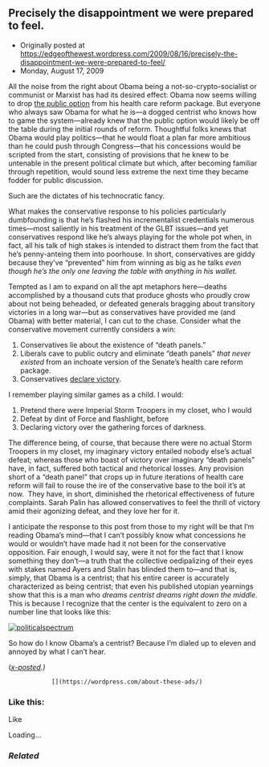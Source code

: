 ## Precisely the disappointment we were prepared to feel.

 * Originally posted at https://edgeofthewest.wordpress.com/2009/08/16/precisely-the-disappointment-we-were-prepared-to-feel/
 * Monday, August 17, 2009

All the noise from the right about Obama being a not-so-crypto-socialist or communist or Marxist has had its desired effect: Obama now seems willing to drop [the public option](http://politicalticker.blogs.cnn.com/2009/08/16/democratic-senator-public-health-insurance-option-dead/) from his health care reform package.  But everyone who always saw Obama for what he is—a dogged centrist who knows how to game the system—already knew that the public option would likely be off the table during the initial rounds of reform.  Thoughtful folks knews that Obama would play politics—that he would float a plan far more ambitious than he could push through Congress—that his concessions would be scripted from the start, consisting of provisions that he knew to be untenable in the present political climate but which, after becoming familiar through repetition, would sound less extreme the next time they became fodder for public discussion.

Such are the dictates of his technocratic fancy.

What makes the conservative response to his policies particularly dumbfounding is that he’s flashed his incrementalist credentials numerous times—most saliently in his treatment of the GLBT issues—and yet conservatives respond like he’s always playing for the whole pot when, in fact, all his talk of high stakes is intended to distract them from the fact that he’s penny-anteing them into poorhouse.  In short, conservatives are giddy because they’ve “prevented” him from winning as big as he talks _even though he’s the only one leaving the table with anything in his wallet._ 

Tempted as I am to expand on all the apt metaphors here—deaths accomplished by a thousand cuts that produce ghosts who proudly crow about not being beheaded, or defeated generals bragging about transitory victories in a long war—but as conservatives have provided me (and Obama) with better material, I can cut to the chase.  Consider what the conservative movement currently considers a win:


1.  Conservatives lie about the existence of “death panels.”
2.  Liberals cave to public outcry and eliminate “death panels” _that never existed_ from an inchoate version of the Senate’s health care reform package.
3.  Conservatives [declare victory](http://www.riehlworldview.com/carnivorous\_conservative/2009/08/2009-palin-1-obama-0.html).

I remember playing similar games as a child.  I would:

1.  Pretend there were Imperial Storm Troopers in my closet, who I would
2.   Defeat by dint of Force and flashlight, before
3.   Declaring victory over the gathering forces of darkness.

The difference being, of course, that because there were no actual Storm Troopers in my closet, my imaginary victory entailed nobody else’s actual defeat; whereas those who boast of victory over imaginary “death panels” have, in fact, suffered both tactical and rhetorical losses.  Any provision short of a “death panel” that crops up in future iterations of health care reform will fail to rouse the ire of the conservative base to the boil it’s at now.  They have, in short, diminished the rhetorical effectiveness of future complaints. Sarah Palin has allowed conservatives to feel the thrill of victory amid their agonizing defeat, and they love her for it.

I anticipate the response to this post from those to my right will be that I’m reading Obama’s mind—that I can’t possibly know what concessions he would or wouldn’t have made had it not been for the conservative opposition.  Fair enough, I would say, were it not for the fact that I know something they don’t—a truth that the collective oedipalizing of their eyes with stakes named Ayers and Stalin has blinded them to—and that is, simply, that Obama is a centrist; that his entire career is accurately characterized as being centrist; that even his published utopian yearnings show that this is a man who _dreams centrist dreams right down the middle_.  This is because I recognize that the center is the equivalent to zero on a number line that looks like this:

[![politicalspectrum](https://edgeofthewest.files.wordpress.com/2009/08/politicalspectrum1.jpg?w=490 "politicalspectrum")](https://edgeofthewest.files.wordpress.com/2009/08/politicalspectrum1.jpg)

So how do I know Obama’s a centrist?  Because I’m dialed up to eleven and annoyed by what I can’t hear.

(_[x-posted](http://acephalous.typepad.com/acephalous/2009/08/precisely-the-disappointment-we-were-prepared-to-feel.html).)_

		

			

				[](https://wordpress.com/about-these-ads/)
				

					
				

			

		

### Like this:

Like

 
Loading...

[]()

### _Related_

